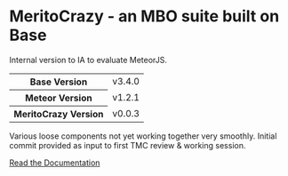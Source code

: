# MeritoCrazy - an MBO suite built on Base
Internal version to IA to evaluate MeteorJS.

<table>
  <tbody>
    <tr>
      <th>Base Version</th>
      <td>v3.4.0</td>
    </tr>
    <tr>
      <th>Meteor Version</th>
      <td>v1.2.1</td>
    </tr>
	<tr>
  	  <th>MeritoCrazy Version</th>
  	  <td>v0.0.3</td>
	</tr>
  </tbody>
</table>


Various loose components not yet working together very smoothly. Initial
commit provided as input to first TMC review & working session.




[Read the Documentation](http://themeteorchef.com/base)
